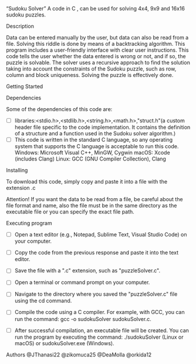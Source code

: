 
“Sudoku Solver”
A code in C , can be used for solving 4x4, 9x9 and 16x16 sudoku puzzles.

Description

Data can be entered manually by the user, but data can also be read from a file. Solving this riddle is done by means of a backtracking algorithm. This program includes a user-friendly interface with clear user instructions. This code tells the user whether the data entered is wrong or not, and if so, the puzzle is solvable. The solver uses a recursive approach to find the solution taking into account the constraints of the Sudoku puzzle, such as row, column and block uniqueness. Solving the puzzle is effectively done.

Getting Started

Dependencies

Some of the dependencies of this code are:
- [ ] libraries:<stdio.h>,<stdlib.h>,<string.h>,<math.h>,"struct.h"(a custom header file specific to the code implementation. It contains the definition of a structure and a function used in the Sudoku solver algorithm.)
- [ ] This code is written in the standard C language, so any operating system that supports the C language is acceptable to run this code. Windows: Microsoft Visual C++, MinGW, Cygwin macOS: Xcode (includes Clang)
          Linux: GCC (GNU Compiler Collection), Clang

Installing

To download this code, simply copy and paste it into a file with the extension .c

Attention! If you want the data to be read from a file, be careful about the file format and name, also the file must be in the same directory as the executable file or you can specify the exact file path.


Executing program

- [ ] Open a text editor (e.g., Notepad, Sublime Text, Visual Studio Code) on your computer.
- [ ] Copy the code from the previous response and paste it into the text editor.
- [ ] Save the file with a ".c" extension, such as "puzzleSolver.c".
- [ ] Open a terminal or command prompt on your computer.
- [ ] Navigate to the directory where you saved the "puzzleSolver.c" file using the cd command.
- [ ] Compile the code using a C compiler. For example, with GCC, you can run the command: gcc -o sudokuSolver sudokuSolver.c.
- [ ] After successful compilation, an executable file will be created. You can run the program by executing the command: ./sudokuSolver (Linux or macOS) or sudokuSolver.exe (Windows).


Authors
@JThanasi22
@zikomuca25
@DeaMolla
@orkida12
